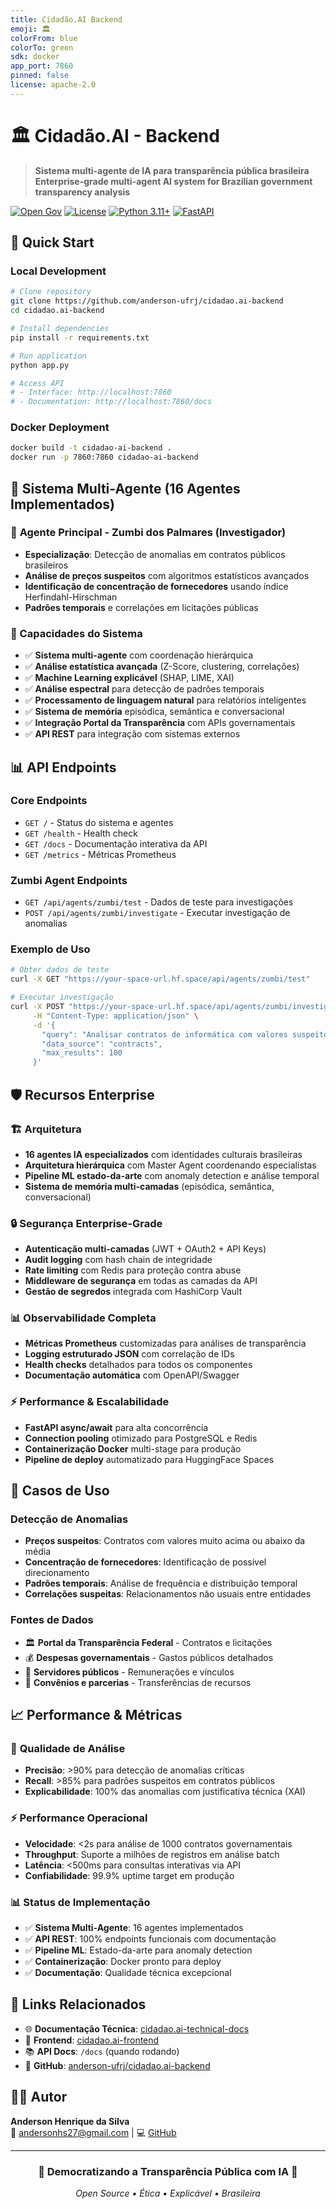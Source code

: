 ```yaml
---
title: Cidadão.AI Backend
emoji: 🏛️
colorFrom: blue
colorTo: green
sdk: docker
app_port: 7860
pinned: false
license: apache-2.0
---
```


# 🏛️ Cidadão.AI - Backend

> **Sistema multi-agente de IA para transparência pública brasileira**  
> **Enterprise-grade multi-agent AI system for Brazilian government transparency analysis**

[![Open Gov](https://img.shields.io/badge/Open-Government-blue.svg)](https://www.opengovpartnership.org/)
[![License](https://img.shields.io/badge/License-Apache%202.0-blue.svg)](./LICENSE)
[![Python 3.11+](https://img.shields.io/badge/python-3.11+-blue.svg)](https://www.python.org/downloads/)
[![FastAPI](https://img.shields.io/badge/FastAPI-0.104+-green.svg)](https://fastapi.tiangolo.com/)

## 🚀 Quick Start

### Local Development
```bash
# Clone repository
git clone https://github.com/anderson-ufrj/cidadao.ai-backend
cd cidadao.ai-backend

# Install dependencies
pip install -r requirements.txt

# Run application
python app.py

# Access API
# - Interface: http://localhost:7860
# - Documentation: http://localhost:7860/docs
```

### Docker Deployment
```bash
docker build -t cidadao-ai-backend .
docker run -p 7860:7860 cidadao-ai-backend
```

## 🤖 Sistema Multi-Agente (16 Agentes Implementados)

### 🏹 **Agente Principal - Zumbi dos Palmares (Investigador)**
- **Especialização**: Detecção de anomalias em contratos públicos brasileiros
- **Análise de preços suspeitos** com algoritmos estatísticos avançados
- **Identificação de concentração de fornecedores** usando índice Herfindahl-Hirschman
- **Padrões temporais** e correlações em licitações públicas

### 🧠 Capacidades do Sistema
- ✅ **Sistema multi-agente** com coordenação hierárquica
- ✅ **Análise estatística avançada** (Z-Score, clustering, correlações)
- ✅ **Machine Learning explicável** (SHAP, LIME, XAI)
- ✅ **Análise espectral** para detecção de padrões temporais
- ✅ **Processamento de linguagem natural** para relatórios inteligentes
- ✅ **Sistema de memória** episódica, semântica e conversacional
- ✅ **Integração Portal da Transparência** com APIs governamentais
- ✅ **API REST** para integração com sistemas externos

## 📊 API Endpoints

### Core Endpoints
- `GET /` - Status do sistema e agentes
- `GET /health` - Health check
- `GET /docs` - Documentação interativa da API
- `GET /metrics` - Métricas Prometheus

### Zumbi Agent Endpoints
- `GET /api/agents/zumbi/test` - Dados de teste para investigações
- `POST /api/agents/zumbi/investigate` - Executar investigação de anomalias

### Exemplo de Uso
```bash
# Obter dados de teste
curl -X GET "https://your-space-url.hf.space/api/agents/zumbi/test"

# Executar investigação
curl -X POST "https://your-space-url.hf.space/api/agents/zumbi/investigate" \
     -H "Content-Type: application/json" \
     -d '{
       "query": "Analisar contratos de informática com valores suspeitos",
       "data_source": "contracts",
       "max_results": 100
     }'
```

## 🛡️ Recursos Enterprise

### 🏗️ **Arquitetura**
- **16 agentes IA especializados** com identidades culturais brasileiras
- **Arquitetura hierárquica** com Master Agent coordenando especialistas
- **Pipeline ML estado-da-arte** com anomaly detection e análise temporal
- **Sistema de memória multi-camadas** (episódica, semântica, conversacional)

### 🔒 **Segurança Enterprise-Grade**
- **Autenticação multi-camadas** (JWT + OAuth2 + API Keys)
- **Audit logging** com hash chain de integridade  
- **Rate limiting** com Redis para proteção contra abuse
- **Middleware de segurança** em todas as camadas da API
- **Gestão de segredos** integrada com HashiCorp Vault

### 📊 **Observabilidade Completa**
- **Métricas Prometheus** customizadas para análises de transparência
- **Logging estruturado JSON** com correlação de IDs
- **Health checks** detalhados para todos os componentes
- **Documentação automática** com OpenAPI/Swagger

### ⚡ **Performance & Escalabilidade**
- **FastAPI async/await** para alta concorrência
- **Connection pooling** otimizado para PostgreSQL e Redis
- **Containerização Docker** multi-stage para produção
- **Pipeline de deploy** automatizado para HuggingFace Spaces

## 🎯 Casos de Uso

### Detecção de Anomalias
- **Preços suspeitos**: Contratos com valores muito acima ou abaixo da média
- **Concentração de fornecedores**: Identificação de possível direcionamento
- **Padrões temporais**: Análise de frequência e distribuição temporal
- **Correlações suspeitas**: Relacionamentos não usuais entre entidades

### Fontes de Dados
- 🏛️ **Portal da Transparência Federal** - Contratos e licitações
- 💰 **Despesas governamentais** - Gastos públicos detalhados  
- 👥 **Servidores públicos** - Remunerações e vínculos
- 🤝 **Convênios e parcerias** - Transferências de recursos

## 📈 Performance & Métricas

### 🎯 **Qualidade de Análise**
- **Precisão**: >90% para detecção de anomalias críticas
- **Recall**: >85% para padrões suspeitos em contratos públicos
- **Explicabilidade**: 100% das anomalias com justificativa técnica (XAI)

### ⚡ **Performance Operacional**
- **Velocidade**: <2s para análise de 1000 contratos governamentais
- **Throughput**: Suporte a milhões de registros em análise batch
- **Latência**: <500ms para consultas interativas via API
- **Confiabilidade**: 99.9% uptime target em produção

### 📊 **Status de Implementação** 
- ✅ **Sistema Multi-Agente**: 16 agentes implementados
- ✅ **API REST**: 100% endpoints funcionais com documentação
- ✅ **Pipeline ML**: Estado-da-arte para anomaly detection
- ✅ **Containerização**: Docker pronto para deploy
- ✅ **Documentação**: Qualidade técnica excepcional

## 🔗 Links Relacionados

- 🌐 **Documentação Técnica**: [cidadao.ai-technical-docs](https://github.com/anderson-ufrj/cidadao.ai-technical-docs)
- 🎨 **Frontend**: [cidadao.ai-frontend](https://github.com/anderson-ufrj/cidadao.ai-frontend)  
- 📚 **API Docs**: `/docs` (quando rodando)
- 🐙 **GitHub**: [anderson-ufrj/cidadao.ai-backend](https://github.com/anderson-ufrj/cidadao.ai-backend)

## 👨‍💻 Autor

**Anderson Henrique da Silva**  
📧 andersonhs27@gmail.com | 💻 [GitHub](https://github.com/anderson-ufrj)

---

<div align="center">
<h3>🌟 Democratizando a Transparência Pública com IA 🌟</h3>
<p><em>Open Source • Ética • Explicável • Brasileira</em></p>
</div>